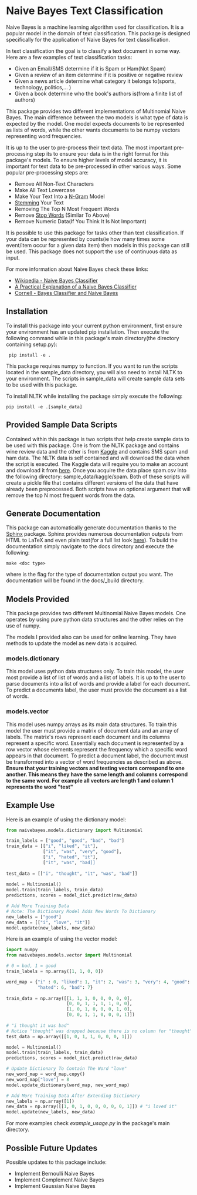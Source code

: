# Naive Bayes Text Classification

Naive Bayes is a machine learning algorithm used for classification. It
is a popular model in the domain of text classification. This package
is designed specifically for the application of Naive Bayes for text
classification.

In text classification the goal is to classify a text document in some 
way. Here are a few examples of text classification tasks:
* Given an Email/SMS determine if it is Spam or Ham(Not Spam)
* Given a review of an item determine if it is positive or negative 
review
* Given a news article determine what category it belongs to(sports,
technology, politics,... )
* Given a book determine who the book's authors is(from a finite list of
 authors)
 
This package provides two different implementations of Multinomial
Naive Bayes. The main difference between the two models is what type
of data is expected by the model. One model expects documents to be 
represented as lists of words, while the other wants documents to be
numpy vectors representing word frequencies.

It is up to the user to pre-process their text data. The most important
pre-processing step its to ensure your data is in the right format
for this package's models. To ensure higher levels of model accuracy, it
is important for text data to be pre-processed in other various ways. 
Some popular pre-processing steps are:
* Remove All Non-Text Characters
* Make All Text Lowercase
* Make Your Text Into a [N-Gram](https://en.wikipedia.org/wiki/N-gram) 
Model
* [Stemming](https://en.wikipedia.org/wiki/Stemming) Your Text
* Removing The Top N Most Frequent Words
* Remove [Stop Words](https://en.wikipedia.org/wiki/Stop_words)
(Similar To Above)
* Remove Numeric Data(If You Think It Is Not Important)
 
It is possible to use this package for tasks other than text 
classification. If your data can be represented by counts(ie how many
times some event/item occur for a given data item) then models in this
package can still be used. This package does not support the use of 
continuous data as input.

For more information about Naive Bayes check these links:
* [Wikipedia - Naive Bayes Classifier](https://en.wikipedia.org/wiki/Naive_Bayes_classifier)
* [A Practical Explanation of a Naive Bayes Classifier](https://monkeylearn.com/blog/practical-explanation-naive-bayes-classifier/)
* [Cornell - Bayes Classifier and Naive Bayes](http://www.cs.cornell.edu/courses/cs4780/2017sp/lectures/lecturenote05.html)


## Installation
To install this package into your current python environment, first
ensure your environment has an updated pip installation. Then execute 
the following command while in this package's main directory(the
directory containing setup.py):
```
 pip install -e .
```

This package requires numpy to function. If you want to run the scripts
located in the sample_data directory, you will also need to install
NLTK to your environment. The scripts in sample_data will create sample
data sets to be used with this package.

To install NLTK while installing the package simply execute the 
following:
```
pip install -e .[sample_data]
```

## Provided Sample Data Scripts
Contained within this package is two scripts that help create sample
data to be used with this package. One is from the NLTK package and
contains wine review data and the other is from 
[Kaggle](https://www.kaggle.com/) and contains SMS spam and ham data.
The NLTK data is self contained and will download the data when the 
script is executed. The Kaggle data will require you to make an account
and download it from 
[here](https://www.kaggle.com/uciml/sms-spam-collection-dataset). Once 
you acquire the data place spam.csv into the following directory:
sample_data/kaggle/spam. Both of these scripts will create a pickle file
that contains different versions of the data that have already been
preprocessed. Both scripts have an optional argument that will remove
the top N most frequent words from the data.

## Generate Documentation
This package can automatically generate documentation thanks to the
[Sphinx](http://www.sphinx-doc.org/en/master/) package. Sphinx provides
numerous documentation outputs from HTML to LaTeX and even plain
text(for a full list look 
[here](https://www.sphinx-doc.org/en/master/man/sphinx-build.html)). To
build the documentation simply navigate to the docs directory and
execute the following:
```
make <doc type>
```

where <doc type> is the flag for the type of documentation output you
want. The documentation will be found in the docs/_build directory.

## Models Provided
This package provides two different Multinomial Naive Bayes models. One
operates by using pure python data structures and the other relies on 
the use of numpy.

The models I provided also can be used for online learning. They have
methods to update the model as new data is acquired.

### models.dictionary
This model uses python data structures only. To train this model, the 
user most provide a list of list of words and a list of labels. It is 
up to the user to parse documents into a list of words and provide a
label for each document. To predict a documents label, the user must
provide the document as a list of words.

### models.vector
This model uses numpy arrays as its main data structures. To train this
model the user must provide a matrix of document data and an array of
labels. The matrix's rows represent each document and its columns
represent a specific word. Essentially each document is represented by
a row vector whose elements represent the frequency which a specific 
word appears in that document. To predict a document label, the document
must be transformed into a vector of word frequencies as described as 
above. **Ensure that your training vectors and testing vectors 
correspond to one another. This means they have the same length and 
columns correspond to the same word. For example all vectors are 
length 1 and column 1 represents the word "test"**

## Example Use

Here is an example of using the dictionary model:
```python
from naivebayes.models.dictionary import Multinomial

train_labels = ["good", "good", "bad", "bad"]
train_data = [["i", "liked", "it"],
              ["it", "was", "very", "good"],
              ["i", "hated", "it"],
              ["it", "was", "bad]]
              
test_data = [["i", "thought", "it", "was", "bad"]]
              
model = Multinomial()
model.train(train_labels, train_data)
predictions, scores = model_dict.predict(raw_data)

# Add More Training Data 
# Note: The Dictionary Model Adds New Words To Dictionary
new_labels = ["good"]
new_data = [["i", "love", "it"]]
model.update(new_labels, new_data)
```

Here is an example of using the vector model:
```python
import numpy
from naivebayes.models.vector import Multinomial

# 0 = bad, 1 = good
train_labels = np.array([1, 1, 0, 0])

word_map = {"i" : 0, "liked": 1, "it": 2, "was": 3, "very": 4, "good": 5,
            "hated": 6, "bad": 7}
            
train_data = np.array([[1, 1, 1, 0, 0, 0, 0, 0],
                       [0, 0, 1, 1, 1, 1, 0, 0],
                       [1, 0, 1, 0, 0, 0, 1, 0],
                       [0, 0, 1, 1, 0, 0, 0, 1]])
                       
# "i thought it was bad"
# Notice "thought" was dropped because there is no column for "thought"
test_data = np.array([[1, 0, 1, 1, 0, 0, 0, 1]])

model = Multinomial()
model.train(train_labels, train_data)
predictions, scores = model_dict.predict(raw_data)

# Update Dictionary To Contain The Word "love"
new_word_map = word_map.copy()
new_word_map["love"] = 8
model.update_dictionary(word_map, new_word_map)

# Add More Training Data After Extending Dictionary
new_labels = np.array([1])
new_data = np.array([[1, 0, 1, 0, 0, 0, 0, 0, 1]]) # "i loved it"
model.update(new_labels, new_data)
```

For more examples check *example_usage.py* in the package's main 
directory.

## Possible Future Updates

Possible updates to this package include:
* Implement Bernoulli Naive Bayes
* Implement Complement Naive Bayes
* Implement Gaussian Naive Bayes
